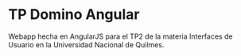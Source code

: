 # TP Domino Angular
Webapp hecha en AngularJS para el TP2 de la materia Interfaces de Usuario en la Universidad Nacional de Quilmes.